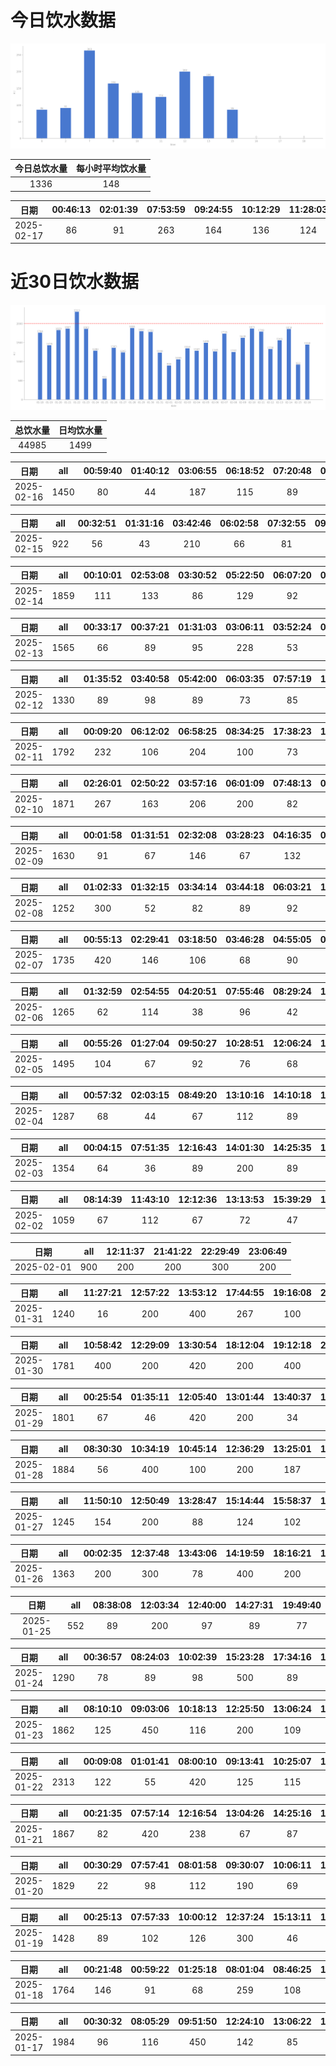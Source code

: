 # 今日饮水数据

<div align=center>
<img src="today.png" style="zoom: 100%;" />

| 今日总饮水量 | 每小时平均饮水量 |
| :----: | :----: |
| 1336 | 148 |
</div>

| 日期 | 00:46:13 | 02:01:39 | 07:53:59 | 09:24:55 | 10:12:29 | 11:28:03 | 12:22:28 | 13:08:55 | 13:46:30 | 15:21:50 |
| :----: | :----: | :----: | :----: | :----: | :----: | :----: | :----: | :----: | :----: | :----: |
| 2025-02-17 | 86 | 91 | 263 | 164 | 136 | 124 | 200 | 87 | 99 | 86 |

# 近30日饮水数据

<div align=center>
<img src="30.png"style="zoom: 100%;" />

| 总饮水量 | 日均饮水量 |
| :----: | :----: |
| 44985 | 1499 |
</div>

| 日期 | all | 00:59:40 | 01:40:12 | 03:06:55 | 06:18:52 | 07:20:48 | 08:48:13 | 09:26:59 | 14:08:56 | 17:35:54 | 18:53:20 | 19:11:23 | 20:35:23 | 23:56:29 |
| :----: | :----: | :----: | :----: | :----: | :----: | :----: | :----: | :----: | :----: | :----: | :----: | :----: | :----: | :----: |
| 2025-02-16 | 1450 | 80 | 44 | 187 | 115 | 89 | 93 | 69 | 82 | 83 | 112 | 89 | 300 | 107 |

| 日期 | all | 00:32:51 | 01:31:16 | 03:42:46 | 06:02:58 | 07:32:55 | 09:31:59 | 17:16:01 | 20:10:40 | 20:36:23 | 22:59:30 |
| :----: | :----: | :----: | :----: | :----: | :----: | :----: | :----: | :----: | :----: | :----: | :----: |
| 2025-02-15 | 922 | 56 | 43 | 210 | 66 | 81 | 88 | 87 | 79 | 93 | 119 |

| 日期 | all | 00:10:01 | 02:53:08 | 03:30:52 | 05:22:50 | 06:07:20 | 06:28:19 | 07:30:28 | 09:09:11 | 16:44:06 | 18:09:05 | 20:35:15 | 22:33:39 |
| :----: | :----: | :----: | :----: | :----: | :----: | :----: | :----: | :----: | :----: | :----: | :----: | :----: | :----: |
| 2025-02-14 | 1859 | 111 | 133 | 86 | 129 | 92 | 300 | 253 | 67 | 84 | 300 | 78 | 226 |

| 日期 | all | 00:33:17 | 00:37:21 | 01:31:03 | 03:06:11 | 03:52:24 | 05:54:30 | 07:26:17 | 08:15:10 | 08:59:15 | 17:55:08 | 20:41:01 | 22:31:17 |
| :----: | :----: | :----: | :----: | :----: | :----: | :----: | :----: | :----: | :----: | :----: | :----: | :----: | :----: |
| 2025-02-13 | 1565 | 66 | 89 | 95 | 228 | 53 | 400 | 137 | 56 | 81 | 200 | 73 | 87 |

| 日期 | all | 01:35:52 | 03:40:58 | 05:42:00 | 06:03:35 | 07:57:19 | 17:31:13 | 17:54:46 | 18:43:08 | 20:48:26 | 21:47:11 | 21:48:17 | 22:32:10 |
| :----: | :----: | :----: | :----: | :----: | :----: | :----: | :----: | :----: | :----: | :----: | :----: | :----: | :----: |
| 2025-02-12 | 1330 | 89 | 98 | 89 | 73 | 85 | 101 | 36 | 212 | 165 | 47 | 112 | 223 |

| 日期 | all | 00:09:20 | 06:12:02 | 06:58:25 | 08:34:25 | 17:38:23 | 18:51:33 | 18:52:06 | 19:29:25 | 20:32:32 | 21:12:50 | 22:34:10 | 22:45:12 |
| :----: | :----: | :----: | :----: | :----: | :----: | :----: | :----: | :----: | :----: | :----: | :----: | :----: | :----: |
| 2025-02-11 | 1792 | 232 | 106 | 204 | 100 | 73 | 300 | 212 | 87 | 104 | 89 | 176 | 109 |

| 日期 | all | 02:26:01 | 02:50:22 | 03:57:16 | 06:01:09 | 07:48:13 | 09:14:38 | 17:31:26 | 18:51:35 | 20:35:32 | 22:37:49 | 23:37:57 |
| :----: | :----: | :----: | :----: | :----: | :----: | :----: | :----: | :----: | :----: | :----: | :----: | :----: |
| 2025-02-10 | 1871 | 267 | 163 | 206 | 200 | 82 | 77 | 78 | 221 | 88 | 400 | 89 |

| 日期 | all | 00:01:58 | 01:31:51 | 02:32:08 | 03:28:23 | 04:16:35 | 06:08:05 | 07:26:27 | 08:57:06 | 15:03:37 | 17:06:58 | 18:16:46 | 19:26:50 | 20:32:18 | 22:36:27 |
| :----: | :----: | :----: | :----: | :----: | :----: | :----: | :----: | :----: | :----: | :----: | :----: | :----: | :----: | :----: | :----: |
| 2025-02-09 | 1630 | 91 | 67 | 146 | 67 | 132 | 87 | 108 | 87 | 58 | 82 | 250 | 87 | 68 | 300 |

| 日期 | all | 01:02:33 | 01:32:15 | 03:34:14 | 03:44:18 | 06:03:21 | 16:40:05 | 18:20:30 | 19:07:27 | 20:30:15 | 21:15:10 | 22:13:47 | 22:45:52 |
| :----: | :----: | :----: | :----: | :----: | :----: | :----: | :----: | :----: | :----: | :----: | :----: | :----: | :----: |
| 2025-02-08 | 1252 | 300 | 52 | 82 | 89 | 92 | 87 | 98 | 62 | 89 | 127 | 87 | 87 |

| 日期 | all | 00:55:13 | 02:29:41 | 03:18:50 | 03:46:28 | 04:55:05 | 05:51:27 | 07:12:52 | 11:31:32 | 15:02:58 | 17:20:59 | 18:27:25 | 20:32:27 | 22:25:26 | 22:46:23 |
| :----: | :----: | :----: | :----: | :----: | :----: | :----: | :----: | :----: | :----: | :----: | :----: | :----: | :----: | :----: | :----: |
| 2025-02-07 | 1735 | 420 | 146 | 106 | 68 | 90 | 110 | 62 | 63 | 56 | 47 | 300 | 115 | 63 | 89 |

| 日期 | all | 01:32:59 | 02:54:55 | 04:20:51 | 07:55:46 | 08:29:24 | 12:28:40 | 17:17:40 | 20:23:23 | 20:34:31 | 22:36:04 |
| :----: | :----: | :----: | :----: | :----: | :----: | :----: | :----: | :----: | :----: | :----: | :----: |
| 2025-02-06 | 1265 | 62 | 114 | 38 | 96 | 42 | 67 | 300 | 89 | 145 | 312 |

| 日期 | all | 00:55:26 | 01:27:04 | 09:50:27 | 10:28:51 | 12:06:24 | 12:38:42 | 13:17:26 | 14:12:06 | 14:52:27 | 15:06:24 | 15:54:06 | 20:27:09 | 22:17:03 | 22:46:29 |
| :----: | :----: | :----: | :----: | :----: | :----: | :----: | :----: | :----: | :----: | :----: | :----: | :----: | :----: | :----: | :----: |
| 2025-02-05 | 1495 | 104 | 67 | 92 | 76 | 68 | 52 | 61 | 97 | 102 | 114 | 83 | 101 | 400 | 78 |

| 日期 | all | 00:57:32 | 02:03:15 | 08:49:20 | 13:10:16 | 14:10:18 | 16:07:59 | 19:17:51 | 20:36:43 | 21:41:39 | 22:05:31 | 22:48:59 | 23:47:27 |
| :----: | :----: | :----: | :----: | :----: | :----: | :----: | :----: | :----: | :----: | :----: | :----: | :----: | :----: |
| 2025-02-04 | 1287 | 68 | 44 | 67 | 112 | 89 | 78 | 78 | 300 | 134 | 67 | 114 | 136 |

| 日期 | all | 00:04:15 | 07:51:35 | 12:16:43 | 14:01:30 | 14:25:35 | 15:04:02 | 15:34:32 | 16:32:55 | 17:43:09 | 21:11:56 | 21:22:18 | 21:45:14 | 22:09:50 |
| :----: | :----: | :----: | :----: | :----: | :----: | :----: | :----: | :----: | :----: | :----: | :----: | :----: | :----: | :----: |
| 2025-02-03 | 1354 | 64 | 36 | 89 | 200 | 89 | 78 | 88 | 91 | 103 | 200 | 107 | 121 | 88 |

| 日期 | all | 08:14:39 | 11:43:10 | 12:12:36 | 13:13:53 | 15:39:29 | 16:48:50 | 19:37:05 | 23:28:15 |
| :----: | :----: | :----: | :----: | :----: | :----: | :----: | :----: | :----: | :----: |
| 2025-02-02 | 1059 | 67 | 112 | 67 | 72 | 47 | 110 | 84 | 500 |

| 日期 | all | 12:11:37 | 21:41:22 | 22:29:49 | 23:06:49 |
| :----: | :----: | :----: | :----: | :----: | :----: |
| 2025-02-01 | 900 | 200 | 200 | 300 | 200 |

| 日期 | all | 11:27:21 | 12:57:22 | 13:53:12 | 17:44:55 | 19:16:08 | 21:06:35 | 21:55:32 | 23:20:13 |
| :----: | :----: | :----: | :----: | :----: | :----: | :----: | :----: | :----: | :----: |
| 2025-01-31 | 1240 | 16 | 200 | 400 | 267 | 100 | 82 | 119 | 56 |

| 日期 | all | 10:58:42 | 12:29:09 | 13:30:54 | 18:12:04 | 19:12:18 | 21:01:37 | 23:42:51 |
| :----: | :----: | :----: | :----: | :----: | :----: | :----: | :----: | :----: |
| 2025-01-30 | 1781 | 400 | 200 | 420 | 200 | 400 | 74 | 87 |

| 日期 | all | 00:25:54 | 01:35:11 | 12:05:40 | 13:01:44 | 13:40:37 | 13:51:28 | 15:47:10 | 16:48:02 | 17:18:28 | 17:35:36 | 20:20:19 | 20:56:32 | 21:37:43 |
| :----: | :----: | :----: | :----: | :----: | :----: | :----: | :----: | :----: | :----: | :----: | :----: | :----: | :----: | :----: |
| 2025-01-29 | 1801 | 67 | 46 | 420 | 200 | 34 | 51 | 62 | 350 | 100 | 92 | 87 | 267 | 25 |

| 日期 | all | 08:30:30 | 10:34:19 | 10:45:14 | 12:36:29 | 13:25:01 | 16:07:44 | 18:22:41 | 18:25:55 | 18:53:50 | 18:57:23 | 19:05:33 | 20:11:34 | 21:06:25 | 22:31:57 |
| :----: | :----: | :----: | :----: | :----: | :----: | :----: | :----: | :----: | :----: | :----: | :----: | :----: | :----: | :----: | :----: |
| 2025-01-28 | 1884 | 56 | 400 | 100 | 200 | 187 | 261 | 200 | 67 | 84 | 54 | 77 | 78 | 67 | 53 |

| 日期 | all | 11:50:10 | 12:50:49 | 13:28:47 | 15:14:44 | 15:58:37 | 18:08:56 | 19:00:10 | 21:31:49 |
| :----: | :----: | :----: | :----: | :----: | :----: | :----: | :----: | :----: | :----: |
| 2025-01-27 | 1245 | 154 | 200 | 88 | 124 | 102 | 100 | 420 | 57 |

| 日期 | all | 00:02:35 | 12:37:48 | 13:43:06 | 14:19:59 | 18:16:21 | 18:18:50 | 20:41:32 |
| :----: | :----: | :----: | :----: | :----: | :----: | :----: | :----: | :----: |
| 2025-01-26 | 1363 | 200 | 300 | 78 | 400 | 200 | 33 | 152 |

| 日期 | all | 08:38:08 | 12:03:34 | 12:40:00 | 14:27:31 | 19:49:40 |
| :----: | :----: | :----: | :----: | :----: | :----: | :----: |
| 2025-01-25 | 552 | 89 | 200 | 97 | 89 | 77 |

| 日期 | all | 00:36:57 | 08:24:03 | 10:02:39 | 15:23:28 | 17:34:16 | 19:06:16 | 19:54:11 | 20:25:38 | 22:09:09 | 22:55:17 |
| :----: | :----: | :----: | :----: | :----: | :----: | :----: | :----: | :----: | :----: | :----: | :----: |
| 2025-01-24 | 1290 | 78 | 89 | 98 | 500 | 89 | 115 | 99 | 66 | 78 | 78 |

| 日期 | all | 08:10:10 | 09:03:06 | 10:18:13 | 12:25:50 | 13:06:24 | 15:02:21 | 16:44:30 | 18:30:46 | 22:00:39 | 23:06:00 | 23:53:32 |
| :----: | :----: | :----: | :----: | :----: | :----: | :----: | :----: | :----: | :----: | :----: | :----: | :----: |
| 2025-01-23 | 1862 | 125 | 450 | 116 | 200 | 109 | 89 | 62 | 218 | 300 | 94 | 99 |

| 日期 | all | 00:09:08 | 01:01:41 | 08:00:10 | 09:13:41 | 10:25:07 | 11:39:45 | 12:36:58 | 13:05:09 | 14:59:38 | 15:14:26 | 16:40:10 | 17:01:03 | 17:33:12 | 18:11:14 | 19:29:51 | 19:56:41 | 21:42:43 | 22:08:58 | 23:29:34 |
| :----: | :----: | :----: | :----: | :----: | :----: | :----: | :----: | :----: | :----: | :----: | :----: | :----: | :----: | :----: | :----: | :----: | :----: | :----: | :----: | :----: |
| 2025-01-22 | 2313 | 122 | 55 | 420 | 125 | 115 | 103 | 107 | 134 | 89 | 56 | 102 | 32 | 125 | 107 | 102 | 61 | 300 | 69 | 89 |

| 日期 | all | 00:21:35 | 07:57:14 | 12:16:54 | 13:04:26 | 14:25:16 | 14:49:42 | 15:14:52 | 17:33:42 | 18:58:54 | 20:27:13 | 21:34:11 | 22:33:51 |
| :----: | :----: | :----: | :----: | :----: | :----: | :----: | :----: | :----: | :----: | :----: | :----: | :----: | :----: |
| 2025-01-21 | 1867 | 82 | 420 | 238 | 67 | 87 | 124 | 85 | 89 | 219 | 65 | 300 | 91 |

| 日期 | all | 00:30:29 | 07:57:41 | 08:01:58 | 09:30:07 | 10:06:11 | 10:40:03 | 12:21:29 | 13:00:34 | 13:31:09 | 15:01:42 | 18:33:49 | 19:39:50 | 20:06:14 | 22:01:02 | 23:23:01 | 23:54:41 |
| :----: | :----: | :----: | :----: | :----: | :----: | :----: | :----: | :----: | :----: | :----: | :----: | :----: | :----: | :----: | :----: | :----: | :----: |
| 2025-01-20 | 1829 | 22 | 98 | 112 | 190 | 69 | 56 | 200 | 106 | 273 | 113 | 84 | 58 | 43 | 300 | 57 | 48 |

| 日期 | all | 00:25:13 | 07:57:33 | 10:00:12 | 12:37:24 | 15:13:11 | 17:01:56 | 17:52:53 | 19:04:04 | 21:08:17 | 22:16:02 | 23:03:11 | 23:37:52 |
| :----: | :----: | :----: | :----: | :----: | :----: | :----: | :----: | :----: | :----: | :----: | :----: | :----: | :----: |
| 2025-01-19 | 1428 | 89 | 102 | 126 | 300 | 46 | 106 | 95 | 73 | 85 | 140 | 150 | 116 |

| 日期 | all | 00:21:48 | 00:59:22 | 01:25:18 | 08:01:04 | 08:46:25 | 10:28:06 | 12:22:57 | 13:06:10 | 14:58:23 | 15:45:49 | 16:20:02 | 16:59:13 | 19:16:41 | 23:12:15 |
| :----: | :----: | :----: | :----: | :----: | :----: | :----: | :----: | :----: | :----: | :----: | :----: | :----: | :----: | :----: | :----: |
| 2025-01-18 | 1764 | 146 | 91 | 68 | 259 | 108 | 138 | 200 | 87 | 110 | 82 | 99 | 87 | 89 | 200 |

| 日期 | all | 00:30:32 | 08:05:29 | 09:51:50 | 12:24:10 | 13:06:22 | 13:39:30 | 14:40:55 | 15:12:34 | 16:58:04 | 19:19:57 | 20:17:19 | 21:51:54 |
| :----: | :----: | :----: | :----: | :----: | :----: | :----: | :----: | :----: | :----: | :----: | :----: | :----: | :----: |
| 2025-01-17 | 1984 | 96 | 116 | 450 | 142 | 85 | 219 | 109 | 81 | 202 | 91 | 93 | 300 |

